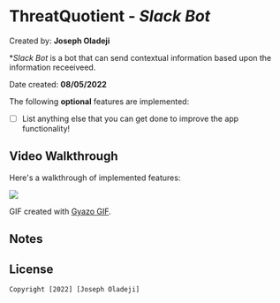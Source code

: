 # ThreatQuotient - *Slack Bot*

Created by: **Joseph Oladeji**

**Slack Bot* is a bot that can send contextual information based upon the information receeiveed. 

Date created: **08/05/2022** 


The following **optional** features are implemented:

* [ ] List anything else that you can get done to improve the app functionality!

## Video Walkthrough

Here's a walkthrough of implemented features:

<img src='https://i.gyazo.com/e54132188f3d78bcdafea839e6b03251.gif'/>

<!-- Replace this with whatever GIF tool you used! -->
GIF created with [Gyazo GIF](https://gyazo.com/en).  


## Notes


## License

    Copyright [2022] [Joseph Oladeji]
